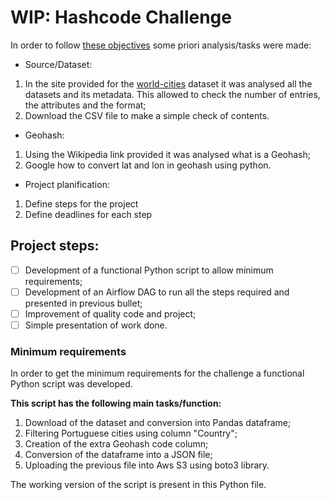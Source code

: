 # WIP: Hashcode Challenge

In order to follow [these objectives](DataEngineer_Challenge.pdf) some priori analysis/tasks were made:

- Source/Dataset:
1. In the site provided for the [world-cities](https://simplemaps.com/data/world-cities) dataset it was analysed all the datasets and its metadata. This allowed to check the number of entries, the attributes and the format;
2. Download the CSV file to make a simple check of contents.

- Geohash:
1. Using the Wikipedia link provided it was analysed what is a Geohash;
2. Google how to convert lat and lon in geohash using python.

- Project planification:
1. Define steps for the project
2. Define deadlines for each step

## Project steps: 
- [ ] Development of a functional Python script to allow minimum requirements;
- [ ] Development of an Airflow DAG to run all the steps required and presented in previous bullet;
- [ ] Improvement of quality code and project; 
- [ ] Simple presentation of work done.

### Minimum requirements

In order to get the minimum requirements for the challenge a functional Python script was developed. 

**This script has the following main tasks/function:**
1. Download of the dataset and conversion into Pandas dataframe;
2. Filtering Portuguese cities using column "Country";
3. Creation of the extra Geohash code column;
4. Conversion of the dataframe into a JSON file;
5. Uploading the previous file into Aws S3 using boto3 library.

The working version of the script is present in this Python file.
